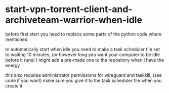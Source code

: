 # start-vpn-torrent-client-and-archiveteam-warrior-when-idle

before first start you need to replace some parts of the python code where mentioned

to automatically start when idle you need to make a task scheduler file set to waiting 10 minutes, (or however long you want your computer to be idle before it runs) I might add a pre-made one to the repository when I have the energy

this also requires administrator permissions for wireguard and taskkill, (see code if you want) make sure you give it to the task scheduler file when you create it
